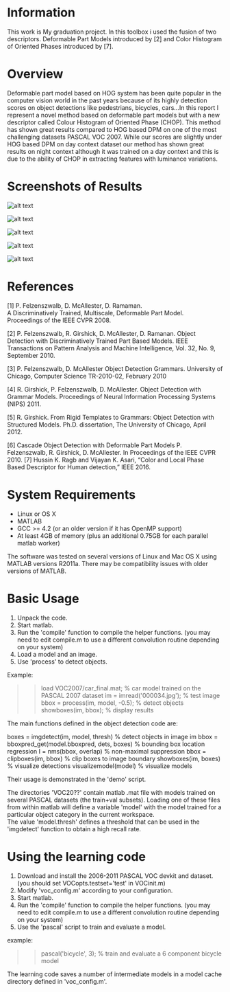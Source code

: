 Information
===========
This work is My graduation project. In this toolbox i used the fusion of two descriptors. Deformable Part Models 
introduced by [2] and Color Histogram of Oriented Phases introduced by [7].

Overview
===========
Deformable part model based on HOG system has been quite popular in the computer vision world in the past years because
of its highly detection scores on object detections like pedestrians, bicycles, cars…In this report I represent a novel method
based on deformable part models but with a new descriptor called Colour Histogram of Oriented Phase (CHOP).
This method has shown great results compared to HOG based DPM on one of the most challenging datasets PASCAL VOC 2007.
While our scores are slightly under HOG based DPM on day context dataset our method has shown great results on night context
although it was trained on a day context and this is due to the ability of CHOP in extracting features with luminance variations. 

Screenshots of Results
======================
![alt text](http://images.ivmlab.org/14.PNG)

![alt text](http://images.ivmlab.org/15.PNG)

![alt text](http://images.ivmlab.org/16.PNG)

![alt text](http://images.ivmlab.org/17.PNG)

![alt text](http://images.ivmlab.org/18.PNG)



References
==========

[1] P. Felzenszwalb, D. McAllester, D. Ramaman.  
A Discriminatively Trained, Multiscale, Deformable Part Model.  
Proceedings of the IEEE CVPR 2008.

[2] P. Felzenszwalb, R. Girshick, D. McAllester, D. Ramanan.  Object
Detection with Discriminatively Trained Part Based Models.
IEEE Transactions on Pattern Analysis and Machine Intelligence, Vol. 32, No. 9, September 2010.

[3] P. Felzenszwalb, D. McAllester
Object Detection Grammars.
University of Chicago, Computer Science TR-2010-02, February 2010

[4] R. Girshick, P. Felzenszwalb, D. McAllester.
Object Detection with Grammar Models.
Proceedings of Neural Information Processing Systems (NIPS) 2011.

[5] R. Girshick.
From Rigid Templates to Grammars: Object Detection with Structured Models.
Ph.D. dissertation, The University of Chicago, April 2012.

[6] Cascade Object Detection with Deformable Part Models
P. Felzenszwalb, R. Girshick, D. McAllester.
In Proceedings of the IEEE CVPR 2010.
[7] Hussin K. Ragb and Vijayan K. Asari, “Color and Local Phase Based Descriptor for Human detection,” IEEE 2016.


System Requirements
===================
 * Linux or OS X
 * MATLAB
 * GCC >= 4.2 (or an older version if it has OpenMP support)
 * At least 4GB of memory (plus an additional 0.75GB for each
   parallel matlab worker)

The software was tested on several versions of Linux and Mac OS X using
MATLAB versions R2011a. There may be compatibility issues with older
versions of MATLAB.


Basic Usage
===========

1. Unpack the code.
2. Start matlab.
3. Run the 'compile' function to compile the helper functions.
   (you may need to edit compile.m to use a different convolution 
    routine depending on your system)
4. Load a model and an image.
5. Use 'process' to detect objects.

Example:
>> load VOC2007/car_final.mat;       % car model trained on the PASCAL 2007 dataset
>> im = imread('000034.jpg');        % test image
>> bbox = process(im, model, -0.5);  % detect objects
>> showboxes(im, bbox);              % display results

The main functions defined in the object detection code are:

boxes = imgdetect(im, model, thresh)              % detect objects in image im
bbox = bboxpred_get(model.bboxpred, dets, boxes)  % bounding box location regression
I = nms(bbox, overlap)                            % non-maximal suppression
bbox = clipboxes(im, bbox)                        % clip boxes to image boundary
showboxes(im, boxes)                              % visualize detections
visualizemodel(model)                             % visualize models

Their usage is demonstrated in the 'demo' script.  

The directories 'VOC20??' contain matlab .mat file with models trained
on several PASCAL datasets (the train+val subsets).  Loading one of
these files from within matlab will define a variable 'model' with the
model trained for a particular object category in the current workspace.  
The value 'model.thresh' defines a threshold that can be used in the 
'imgdetect' function to obtain a high recall rate.


Using the learning code
=======================

1. Download and install the 2006-2011 PASCAL VOC devkit and dataset.
   (you should set VOCopts.testset='test' in VOCinit.m)
2. Modify 'voc_config.m' according to your configuration.
3. Start matlab.
4. Run the 'compile' function to compile the helper functions.
   (you may need to edit compile.m to use a different convolution 
    routine depending on your system)
5. Use the 'pascal' script to train and evaluate a model. 

example:
>> pascal('bicycle', 3);   % train and evaluate a 6 component bicycle model

The learning code saves a number of intermediate models in a model cache
directory defined in 'voc_config.m'.
